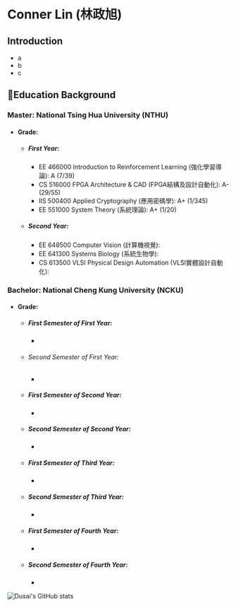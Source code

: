 # Conner Lin (林政旭)
## Introduction
- a
- b
- c
## :blue_book:Education Background
### Master: National Tsing Hua University (NTHU)
- #### Grade:
  - ##### First Year:
    - EE 466000 Introduction to Reinforcement Learning (強化學習導論): A (7/39)
    - CS 516000 FPGA Architecture & CAD (FPGA結構及設計自動化): A- (29/55)
    - IIS 500400 Applied Cryptography (應用密碼學): A+ (1/345)
    - EE 551000 System Theory (系統理論): A+ (1/20)
  - ##### Second Year:
    - EE 648500 Computer Vision (計算機視覺):
    - EE 641300 Systems Biology (系統生物學):
    - CS 613500 VLSI Physical Design Automation (VLSI實體設計自動化):
### Bachelor: National Cheng Kung University (NCKU)
- #### Grade:
  - ##### First Semester of First Year:
      -
  - ###### Second Semester of First Year:
      - 
  - ##### First Semester of Second Year:
    - 
  - ##### Second Semester of Second Year:
    - 
  - ##### First Semester of Third Year:
    - 
  - ##### Second Semester of Third Year:
    -
  - ##### First Semester of Fourth Year:
    - 
  - ##### Second Semester of Fourth Year:
    -  
![Dusai's GitHub stats](https://github-readme-stats.vercel.app/api?username=conner1231230)
